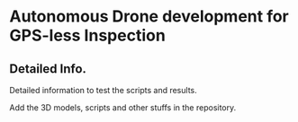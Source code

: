 # Autonomous Drone development for GPS-less Inspection

## Detailed Info.

Detailed information to test the scripts and results.

Add the 3D models, scripts and other stuffs in the repository.

